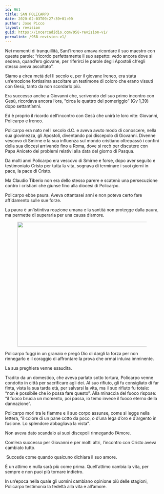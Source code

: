 ```yaml
---
id: 961
title: SAN POLICARPO
date: 2020-02-03T09:27:39+01:00
author: Jose Picco
layout: revision
guid: https://incercadidio.com/958-revision-v1/
permalink: /958-revision-v1/
---
```

Nei momenti di tranquillità, Sant’Ireneo amava ricordare il suo maestro con queste parole: “ricordo perfettamente il suo aspetto: vedo ancora dove si sedeva, quand’ero giovane, per riferirci le parole degli Apostoli ch’egli stesso aveva ascoltato”.

Siamo a circa metà del II secolo e, per il giovane Ireneo, era stata un’emozione fortissima ascoltare un testimone di coloro che erano vissuti con Gesù, tanto da non scordarlo più.

Era successo anche a Giovanni che, scrivendo del suo primo incontro con Gesù, ricordava ancora l’ora, “circa le quattro del pomeriggio” (Gv 1,39) dopo settant’anni.

Ed è proprio il ricordo dell’incontro con Gesù che unirà le loro vite: Giovanni, Policarpo e Ireneo.

Policarpo era nato nel I secolo d.C. e aveva avuto modo di conoscere, nella sua giovinezza, gli Apostoli, diventando poi discepolo di Giovanni. Divenne vescovo di Smirne e la sua influenza sul mondo cristiano oltrepassò i confini della sua diocesi arrivando fino a Roma, dove si recò per discutere con Papa Aniceto dei problemi relativi alla data del giorno di Pasqua.

Da molti anni Policarpo era vescovo di Smirne e forse, dopo aver seguito e testimoniato Cristo per tutta la vita, sognava di terminare i suoi giorni in pace, la pace di Cristo. 

Ma Claudio Tiberio non era dello stesso parere e scatenò una persecuzione contro i cristiani che giunse fino alla diocesi di Policarpo.

Policarpo ebbe paura. Aveva ottantasei anni e non poteva certo fare affidamento sulle sue forze. 

La paura è un’istintiva reazione umana e la santità non protegge dalla paura, ma permette di superarla per una causa d’amore.<figure class="wp-block-image size-large is-resized">

<img src="https://incercadidio.com/wp-content/uploads/2020/02/policarpo.jpg" alt="" class="wp-image-960" width="559" height="408" srcset="https://incercadidio.com/wp-content/uploads/2020/02/policarpo.jpg 304w, https://incercadidio.com/wp-content/uploads/2020/02/policarpo-300x219.jpg 300w" sizes="(max-width: 559px) 100vw, 559px" /> </figure> 

Policarpo fuggì in un granaio e pregò Dio di dargli la forza per non rinnegarlo e il coraggio di affrontare la prova che ormai intuiva imminente.

La sua preghiera venne esaudita.

Tradito da un domestico, che aveva parlato sotto tortura, Policarpo venne condotto in città per sacrificare agli dei. Al suo rifiuto, gli fu consigliato di far finta, vista la sua tarda età, per salvarsi la vita, ma il suo rifiuto fu totale: “non è possibile che io possa fare questo”. Alla minaccia del fuoco rispose: “il fuoco brucia un momento, poi passa, io temo invece il fuoco eterno della dannazione”. 

Policarpo morì tra le fiamme e il suo corpo assunse, come si legge nella lettera, “il colore di un pane cotto da poco, o d’una lega d’oro e d’argento in fusione. Lo splendore abbagliava la vista”.

Non aveva dato scandalo ai suoi discepoli rinnegando l’Amore.

Com’era successo per Giovanni e per molti altri, l’incontro con Cristo aveva cambiato tutto.

&nbsp;Succede come quando qualcuno dichiara il suo amore. 

È un attimo e nulla sarà più come prima. Quell’attimo cambia la vita, per sempre e non puoi più tornare indietro.

In un’epoca nella quale gli uomini cambiano opinione più delle stagioni, Policarpo testimonia la fedeltà alla vita e all’amore.